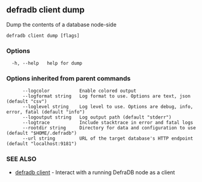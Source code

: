 ## defradb client dump

Dump the contents of a database node-side

```
defradb client dump [flags]
```

### Options

```
  -h, --help   help for dump
```

### Options inherited from parent commands

```
      --logcolor           Enable colored output
      --logformat string   Log format to use. Options are text, json (default "csv")
      --loglevel string    Log level to use. Options are debug, info, error, fatal (default "info")
      --logoutput string   Log output path (default "stderr")
      --logtrace           Include stacktrace in error and fatal logs
      --rootdir string     Directory for data and configuration to use (default "$HOME/.defradb")
      --url string         URL of the target database's HTTP endpoint (default "localhost:9181")
```

### SEE ALSO

* [defradb client](defradb_client.md)	 - Interact with a running DefraDB node as a client

